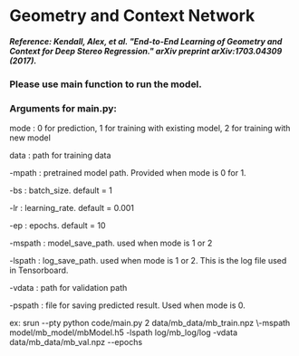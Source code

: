 # Geometry and Context Network
##### Reference: Kendall, Alex, et al. "End-to-End Learning of Geometry and Context for Deep Stereo Regression." arXiv preprint arXiv:1703.04309 (2017).
### Please use main function to run the model.
### Arguments for main.py:
  mode : 0 for prediction, 1 for training with existing model, 2 for training with new model
  
  data : path for training data
  
  -mpath : pretrained model path. Provided when mode is 0 for 1.
  
  -bs : batch_size. default = 1
  
  -lr : learning_rate. default = 0.001
  
  -ep : epochs. default = 10
  
  -mspath : model_save_path. used when mode is 1 or 2
  
  -lspath : log_save_path. used when mode is 1 or 2. This is the log file used in Tensorboard.
  
  -vdata : path for validation path
  
  -pspath : file for saving predicted result. Used when mode is 0.

  ex: srun --pty python code/main.py 2 data/mb_data/mb_train.npz \\-mspath model/mb_model/mbModel.h5 -lspath log/mb_log/log -vdata data/mb_data/mb_val.npz --epochs 
